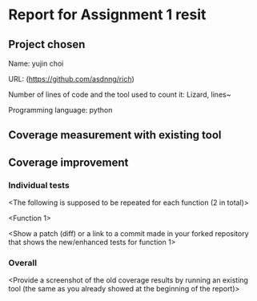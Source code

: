 # Report for Assignment 1 resit

## Project chosen

Name: yujin choi

URL: (https://github.com/asdnng/rich)

Number of lines of code and the tool used to count it: Lizard, lines~

Programming language: python

## Coverage measurement with existing tool

<Inform the name of the existing tool that was executed and how it was executed>

<Show the coverage results provided by the existing tool with a screenshot>

## Coverage improvement

### Individual tests

<The following is supposed to be repeated for each function (2 in total)>

<Function 1>

<Show a patch (diff) or a link to a commit made in your forked repository that shows the new/enhanced tests for function 1>

<Provide a screenshot of the old coverage results for such function>

<Provide a screenshot of the new coverage results for such function>

<State the coverage improvement with a number and elaborate on why the coverage is improved>

### Overall

<Provide a screenshot of the old coverage results by running an existing tool (the same as you already showed at the beginning of the report)>

<Provide a screenshot of the new coverage results by running the existing tool using all test modifications>
